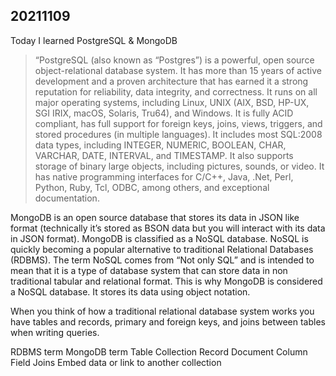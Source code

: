 ## 20211109

Today I learned PostgreSQL & MongoDB

> “PostgreSQL (also known as “Postgres”) is a powerful, open source object-relational database system. It has more than 15 years of active development and a proven architecture that has earned it a strong reputation for reliability, data integrity, and correctness. It runs on all major operating systems, including Linux, UNIX (AIX, BSD, HP-UX, SGI IRIX, macOS, Solaris, Tru64), and Windows. It is fully ACID compliant, has full support for foreign keys, joins, views, triggers, and stored procedures (in multiple languages). It includes most SQL:2008 data types, including INTEGER, NUMERIC, BOOLEAN, CHAR, VARCHAR, DATE, INTERVAL, and TIMESTAMP. It also supports storage of binary large objects, including pictures, sounds, or video. It has native programming interfaces for C/C++, Java, .Net, Perl, Python, Ruby, Tcl, ODBC, among others, and exceptional documentation.

MongoDB is an open source database that stores its data in JSON like format (technically it’s stored as BSON data but you will interact with its data in JSON format). MongoDB is classified as a NoSQL database. NoSQL is quickly becoming a popular alternative to traditional Relational Databases (RDBMS). The term NoSQL comes from “Not only SQL” and is intended to mean that it is a type of database system that can store data in non traditional tabular and relational format. This is why MongoDB is considered a NoSQL database. It stores its data using object notation.

When you think of how a traditional relational database system works you have tables and records, primary and foreign keys, and joins between tables when writing queries.

RDBMS term	MongoDB term
Table	Collection
Record	Document
Column	Field
Joins	Embed data or link to another collection
